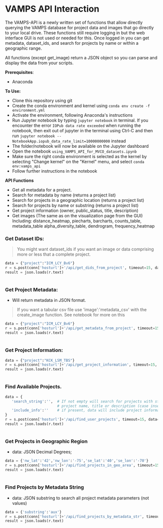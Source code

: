 <h1>VAMPS API Interaction</h1>  

The VAMPS-API is a newly written set of functions that allow directly querying the VAMPS database for project data and images that go directly to your local drive. These functions still require logging in but the web interface GUI is not used or needed for this. Once logged in you can get metadata, dataset_ids, and search for projects by name or within a geographic range.
    
All functions (except get_image) return a JSON object so you can parse and display the data from your scripts. 

**Prerequisites**:
* Anaconda

**To Use:**  
* Clone this repository using git
* Create the conda environment and kernel using `conda env create -f environment.yml`
* Activate the environment, following Anaconda's instructions
* Run Jupyter notebook by typing `jupyter notebook` in terminal. If you encounter the error `IOPub data rate exceeded` when running the notebook, then exit out of jupyter in the terminal using Ctrl-C and then run `jupyter notebook --NotebookApp.iopub_data_rate_limit=10000000000` instead
* The folder/notebook will now be available on the Jupyter dashboard 
* Open the notebook `using_VAMPS_API_for_MVCO_datasets.ipynb`
* Make sure the right conda environment is selected as the kernel by selecting "Change kernel" on the "Kernel" menu, and select `conda env:vamps_api`
* Follow further instructions in the notebook

**API Functions**

* Get all metadata for a project.
* Search for metadata by name (returns a project list)
* Search for projects in a geographic location (returns a project list)
* Search for projects by name or substring (returns a project list)
* Get project information (owner, public_status, title, description)
* Get images (The same as on the visualization page from the GUI)
    Including: distance_heatmap, piecharts, barcharts, counts_table, metadata_table 
      alpha_diversity_table, dendrogram, frequency_heatmap

### Get Dataset IDs:
> You might want dataset_ids if you want an image or data comprising
> more or less that a complete project.
```python
data = {"project":"ICM_LCY_Bv6"}
r = s.post(conn['hosturl']+'/api/get_dids_from_project', timeout=15, data=data)  
result = json.loads(r.text)
```
#
### Get Project Metadata:
* Will return metadata in JSON format. 
> If you want a tabular csv file use 'image':'metadata_csv' with the create_image function.
> See notebook for more on this
```python
data = {"project":"ICM_LCY_Bv6"} 
r = s.post(conn['hosturl']+'/api/get_metadata_from_project', timeout=15, data=data)  
result = json.loads(r.text)
```
#
### Get Project Information:
```python
data = {"project":"KCK_LSM_TBS"}
r = s.post(conn['hosturl']+'/api/get_project_information', timeout=15, data=data)  
result = json.loads(r.text)
```
#
### Find Available Projects.
 ```python
 data = {
    'search_string':'',  # If not empty will search for projects with string in 
                         # project name, title or description (case insensitive)
    'include_info':''    # if present, data will include project information
 }
 r = s.post(conn['hosturl']+'/api/find_user_projects', timeout=15, data=data) 
 result = json.loads(r.text)
 ```
#
### Get Projects in Geographic Region
 * data: JSON Decimal Degrees; 
```python 
data = {'nw_lat':'42','nw_lon':'-75','se_lat':'40','se_lon':'-70'}
r = s.post(conn['hosturl']+'/api/find_projects_in_geo_area', timeout=15, data=data)  
result = json.loads(r.text)
```
#
### Find Projects by Metadata String
 * data: JSON substring to search all project metadata parameters (not values)
```python 
data = {'substring':'aux'}
r = s.post(conn['hosturl']+'/api/find_projects_by_metadata_str', timeout=15, data=data)  
result = json.loads(r.text)
```
